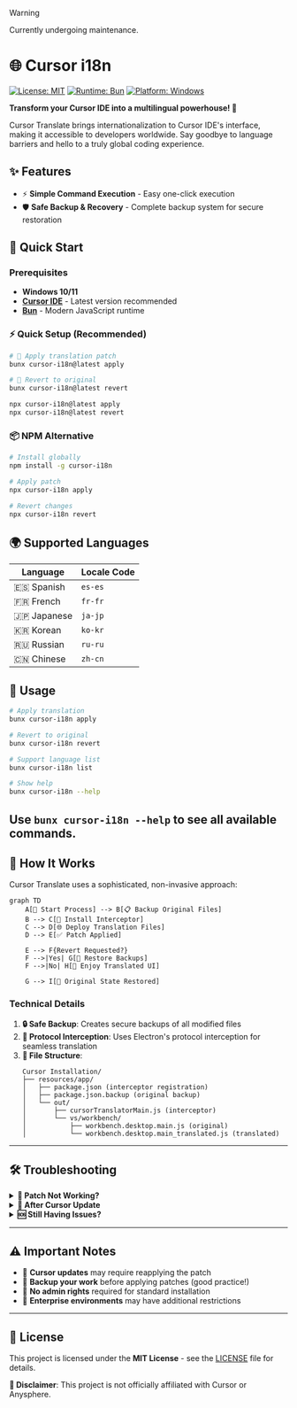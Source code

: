 > [!WARNING]  
> Currently undergoing maintenance.

# 🌐 Cursor i18n

[![License: MIT](https://img.shields.io/badge/License-MIT-yellow.svg)](https://opensource.org/licenses/MIT)
[![Runtime: Bun](https://img.shields.io/badge/Runtime-Bun-beige.svg)](https://bun.sh)
[![Platform: Windows](https://img.shields.io/badge/Platform-Windows-blue.svg)](https://www.microsoft.com/windows/)


**Transform your Cursor IDE into a multilingual powerhouse! 🚀**

Cursor Translate brings internationalization to Cursor IDE's interface, making it accessible to developers worldwide. Say goodbye to language barriers and hello to a truly global coding experience.


## ✨ Features

- ⚡ **Simple Command Execution** - Easy one-click execution
- 🛡️ **Safe Backup & Recovery** - Complete backup system for secure restoration


## 🚀 Quick Start

### Prerequisites
- **Windows 10/11** 
- **[Cursor IDE](https://www.cursor.com)** - Latest version recommended
- **[Bun](https://bun.sh)** - Modern JavaScript runtime

### ⚡ Quick Setup (Recommended)

```bash
# 🎯 Apply translation patch
bunx cursor-i18n@latest apply

# 🔄 Revert to original
bunx cursor-i18n@latest revert
```

```bash
npx cursor-i18n@latest apply
npx cursor-i18n@latest revert
```

### 📦 NPM Alternative

```bash
# Install globally
npm install -g cursor-i18n

# Apply patch
npx cursor-i18n apply

# Revert changes
npx cursor-i18n revert
```

## 🌍 Supported Languages

| Language | Locale Code |
|----------|-------------|
| 🇪🇸 Spanish | `es-es` |
| 🇫🇷 French | `fr-fr` |
| 🇯🇵 Japanese | `ja-jp` |
| 🇰🇷 Korean | `ko-kr` |
| 🇷🇺 Russian | `ru-ru` |
| 🇨🇳 Chinese | `zh-cn` |



## 🎯 Usage

```bash
# Apply translation
bunx cursor-i18n apply

# Revert to original
bunx cursor-i18n revert

# Support language list
bunx cursor-i18n list

# Show help
bunx cursor-i18n --help
```

Use `bunx cursor-i18n --help` to see all available commands.
---

## 🔧 How It Works

Cursor Translate uses a sophisticated, non-invasive approach:

```mermaid
graph TD
    A[🚀 Start Process] --> B[📋 Backup Original Files]
    B --> C[🔧 Install Interceptor]
    C --> D[🌐 Deploy Translation Files]
    D --> E[✅ Patch Applied]
    
    E --> F{Revert Requested?}
    F -->|Yes| G[📂 Restore Backups]
    F -->|No| H[🎉 Enjoy Translated UI]
    
    G --> I[🔄 Original State Restored]
```

### Technical Details

1. **🔒 Safe Backup**: Creates secure backups of all modified files
2. **🎣 Protocol Interception**: Uses Electron's protocol interception for seamless translation
3. **📁 File Structure**:
   ```
   Cursor Installation/
   ├── resources/app/
   │   ├── package.json (interceptor registration)
   │   ├── package.json.backup (original backup)
   │   └── out/
   │       ├── cursorTranslatorMain.js (interceptor)
   │       └── vs/workbench/
   │           ├── workbench.desktop.main.js (original)
   │           └── workbench.desktop.main_translated.js (translated)
   ```

---


## 🛠️ Troubleshooting

<details>
<summary><b>🚨 Patch Not Working?</b></summary>

1. **Close Cursor completely**
2. **Run restore**: `bunx cursor-i18n revert`
3. **Restart as administrator** (if needed)
4. **Reapply patch**: `bunx cursor-i18n apply`
5. **Launch Cursor**

</details>

<details>
<summary><b>🔄 After Cursor Update</b></summary>

Cursor updates may reset the interface. Simply reapply the patch:
```bash
bunx github:somersby10ml/cursor-i18n apply
```

</details>

<details>
<summary><b>🆘 Still Having Issues?</b></summary>

- Check our [comprehensive FAQ](https://github.com/somersby10ml/cursor-i18n/wiki/FAQ)
- Join our [community discussions](https://github.com/somersby10ml/cursor-i18n/discussions)
- Create a [detailed issue report](https://github.com/somersby10ml/cursor-i18n/issues/new)

</details>

---

## ⚠️ Important Notes

- 🔄 **Cursor updates** may require reapplying the patch
- 💾 **Backup your work** before applying patches (good practice!)
- 🔑 **No admin rights** required for standard installation
- 🏢 **Enterprise environments** may have additional restrictions

---


## 📄 License

This project is licensed under the **MIT License** - see the [LICENSE](LICENSE) file for details.

**📣 Disclaimer**: This project is not officially affiliated with Cursor or Anysphere.

